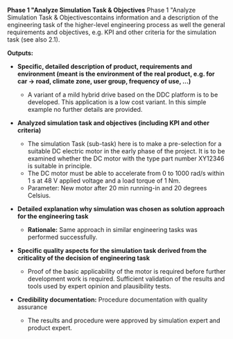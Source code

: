 **Phase 1 "Analyze Simulation Task & Objectives** 
Phase 1 "Analyze Simulation Task & Objectivescontains information and a description of the engineering task of the higher-level engineering process as well the general requirements and objectives, e.g. KPI and other criteria for the simulation task (see also 2.1).

**Outputs:**
- **Specific, detailed description of product, requirements and environment (meant is the environment of the real product, e.g. for car -\> road, climate zone, user group, frequency of use, …)**
  - A variant of a mild hybrid drive based on the DDC platform is to be developed. This application is a low cost variant. In this simple example no further details are provided.

- **Analyzed simulation task and objectives (including KPI and other criteria)**
  -  The simulation Task (sub-task) here is to make a pre-selection for a suitable DC electric motor in the early phase of the project. It is to be examined whether the DC motor with the type part number XY12346 is suitable in principle.
  - The DC motor must be able to accelerate from 0 to 1000 rad/s within 1 s at 48 V applied voltage and a load torque of 1 Nm.
  - Parameter: New motor after 20 min running-in and 20 degrees Celsius.

- **Detailed explanation why simulation was chosen as solution approach for the engineering task**
  - **Rationale:** Same approach in similar engineering tasks was performed successfully.

- **Specific quality aspects for the simulation task derived from the criticality of the decision of engineering task**
  - Proof of the basic applicability of the motor is required before further development work is required. Sufficient validation of the results and tools used by expert opinion and plausibility tests.

- **Credibility documentation:** Procedure documentation with quality assurance
  - The results and procedure were approved by simulation expert and product expert.